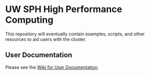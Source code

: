 # UW SPH High Performance Computing

This repository will eventually contain examples, scripts, and other resources to aid users with the cluster.

## User Documentation

Please see the [Wiki for User Documentation](https://github.com/uwsph/hpcusers/wiki).

